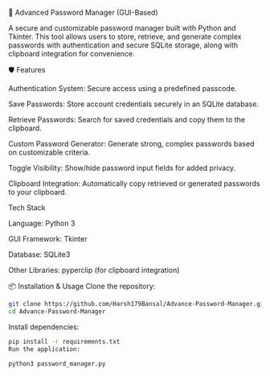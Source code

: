 🔐 Advanced Password Manager (GUI-Based)

A secure and customizable password manager built with Python and Tkinter. This tool allows users to store, retrieve, and generate complex passwords with authentication and secure SQLite storage, along with clipboard integration for convenience.

🛡️ Features

Authentication System: Secure access using a predefined passcode.

Save Passwords: Store account credentials securely in an SQLite database.

Retrieve Passwords: Search for saved credentials and copy them to the clipboard.

Custom Password Generator: Generate strong, complex passwords based on customizable criteria.

Toggle Visibility: Show/hide password input fields for added privacy.

Clipboard Integration: Automatically copy retrieved or generated passwords to your clipboard.

Tech Stack

Language: Python 3

GUI Framework: Tkinter

Database: SQLite3

Other Libraries: pyperclip (for clipboard integration)

📦 Installation & Usage
Clone the repository:

```bash
git clone https://github.com/Harsh179Bansal/Advance-Password-Manager.git
cd Advance-Password-Manager
```

Install dependencies:

```bash
pip install -r requirements.txt
Run the application:
```

```bash
python3 password_manager.py
```
